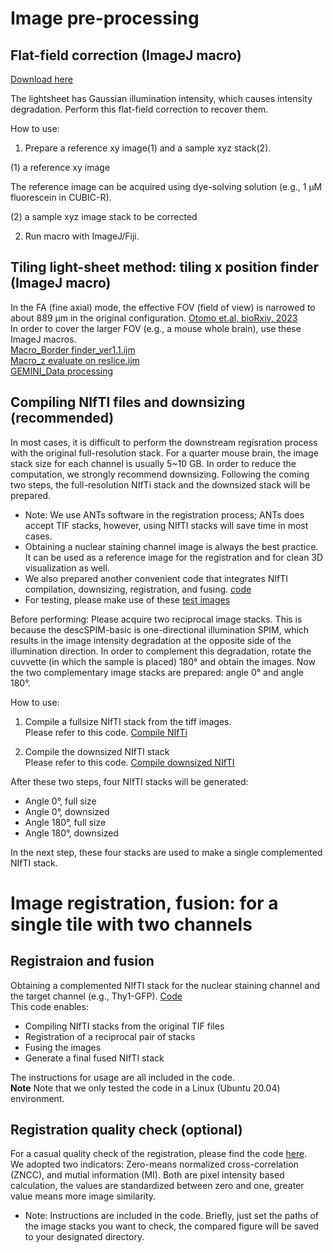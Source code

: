 # Image pre-processing
## Flat-field correction (ImageJ macro)
[Download here](https://github.com/dbsb-juntendo/descSPIM/blob/main/DOCs/codes/FlatfieldCorrection_IJmacro_ver230406.ijm)

The lightsheet has Gaussian illumination intensity, which causes intensity degradation.
Perform this flat-field correction to recover them.


How to use:
1. Prepare a reference xy image(1) and a sample xyz stack(2). 

(1) a reference xy image

The reference image can be acquired using dye-solving solution (e.g., 1 µM fluorescein in CUBIC-R). 

(2) a sample xyz image stack to be corrected

2. Run macro with ImageJ/Fiji.

## Tiling light-sheet method: tiling x position finder (ImageJ macro)
In the FA (fine axial) mode, the effective FOV (field of view) is narrowed to about 889 μm in the original configuration. [Otomo et.al, bioRxiv, 2023](https://doi.org/10.1101/2023.05.02.539136)  
In order to cover the larger FOV (e.g., a mouse whole brain), use these ImageJ macros.  
[Macro_Border finder_ver1.1.ijm](https://github.com/dbsb-juntendo/descSPIM/blob/main/DOCs/codes/Macro_Border%20finder_ver1.1.ijm)  
[Macro_z evaluate on reslice.ijm](https://github.com/dbsb-juntendo/descSPIM/blob/main/DOCs/codes/Macro_z%20evaluate%20on%20reslice.ijm)  
[GEMINI_Data processing](https://github.com/dbsb-juntendo/descSPIM/blob/main/DOCs/codes/GEMINI_Data%20processing(Tiling%2Ccrop%2C8bit%2CRemoveOutsideParticle)_ver3.0.ijm)  

## Compiling NIfTI files and downsizing (recommended)
In most cases, it is difficult to perform the downstream regisration process with the original full-resolution stack.
For a quarter mouse brain, the image stack size for each channel is usually 5~10 GB.
In order to reduce the computation, we strongly recommend downsizing.
Following the coming two steps, the full-resolution NIfTi stack and the downsized stack will be prepared.
* Note: We use ANTs software in the registration process; ANTs does accept TIF stacks, however, using NIfTI stacks will save time in most cases.
* Obtaining a nuclear staining channel image is always the best practice. It can be used as a reference image for the registration and for clean 3D visualization as well.
* We also prepared another convenient code that integrates NIfTI compilation, downsizing, registration, and fusing. [code](https://github.com/dbsb-juntendo/descSPIM/blob/main/DOCs/codes/descSPIM_NiftiRegFuse.ipynb)
* For testing, please make use of these [test images](https://github.com/dbsb-juntendo/descSPIM/releases/tag/v1.0.1)
  
Before performing:
Please acquire two reciprocal image stacks. This is because the descSPIM-basic is one-directional illumination SPIM, which results in the image intensity degradation at the opposite side of the illumination direction. In order to complement this degradation, rotate the cuvvette (in which the sample is placed) 180° and obtain the images. Now the two complementary image stacks are prepared: angle 0° and angle 180°.

How to use:
1. Compile a fullsize NIfTI stack from the tiff images.  
   Please refer to this code.
   [Compile NIfTi](https://github.com/dbsb-juntendo/descSPIM/blob/main/DOCs/codes/Compile_nifti_fromTifStack.ipynb)

2. Compile the downsized NIfTI stack  
   Please refer to this code.
   [Compile downsized NIfTI](https://github.com/dbsb-juntendo/descSPIM/blob/main/DOCs/codes/Compile_50%25nifti_fromTifStack.ipynb)
   
After these two steps, four NIfTI stacks will be generated:  
- Angle 0°, full size
- Angle 0°, downsized
- Angle 180°, full size
- Angle 180°, downsized

In the next step, these four stacks are used to make a single complemented NIfTI stack.

# Image registration, fusion: for a single tile with two channels
## Registraion and fusion
Obtaining a complemented NIfTI stack for the nuclear staining channel and the target channel (e.g., Thy1-GFP).
[Code](https://github.com/dbsb-juntendo/descSPIM/blob/main/DOCs/codes/descSPIM_NiftiRegFuse.ipynb)  
This code enables:
- Compiling NIfTI stacks from the original TIF files
- Registration of a reciprocal pair of stacks
- Fusing the images
- Generate a final fused NIfTI stack

The instructions for usage are all included in the code.  
**Note**
Note that we only tested the code in a Linux (Ubuntu 20.04) environment. 

## Registration quality check (optional)
For a casual quality check of the registration, please find the code [here](https://github.com/dbsb-juntendo/descSPIM/blob/main/DOCs/codes/RegistrationAccuracy_qc_ZNCC_MI.ipynb).  
We adopted two indicators: Zero-means normalized cross-correlation (ZNCC), and mutial information (MI). Both are pixel intensity based calculation, the values are standardized between zero and one, greater value means more image similarity.  
* Note: Instructions are included in the code. Briefly, just set the paths of the image stacks you want to check, the compared figure will be saved to your designated directory.

